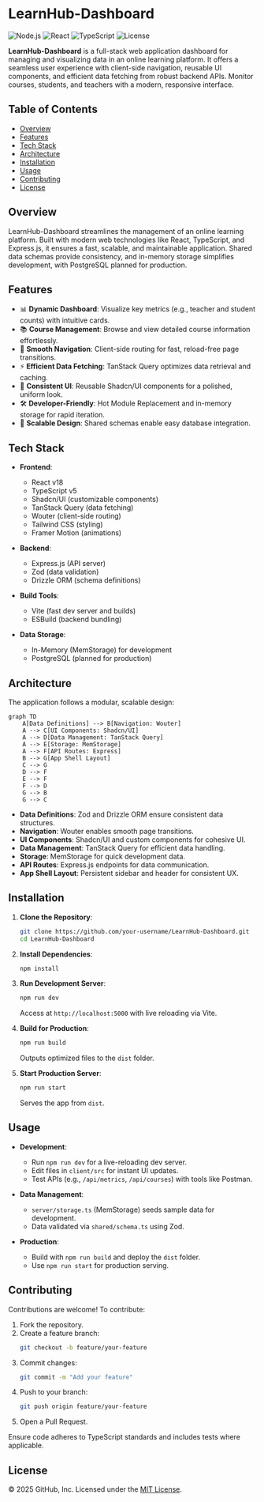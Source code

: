# LearnHub-Dashboard

![Node.js](https://img.shields.io/badge/Node.js-v18+-green)
![React](https://img.shields.io/badge/React-v18-blue)
![TypeScript](https://img.shields.io/badge/TypeScript-v5-blue)
![License](https://img.shields.io/badge/License-MIT-yellow)

**LearnHub-Dashboard** is a full-stack web application dashboard for managing and visualizing data in an online learning platform. It offers a seamless user experience with client-side navigation, reusable UI components, and efficient data fetching from robust backend APIs. Monitor courses, students, and teachers with a modern, responsive interface.

## Table of Contents

- [Overview](#overview)
- [Features](#features)
- [Tech Stack](#tech-stack)
- [Architecture](#architecture)
- [Installation](#installation)
- [Usage](#usage)
- [Contributing](#contributing)
- [License](#license)

## Overview

LearnHub-Dashboard streamlines the management of an online learning platform. Built with modern web technologies like React, TypeScript, and Express.js, it ensures a fast, scalable, and maintainable application. Shared data schemas provide consistency, and in-memory storage simplifies development, with PostgreSQL planned for production.

## Features

- 📊 **Dynamic Dashboard**: Visualize key metrics (e.g., teacher and student counts) with intuitive cards.
- 📚 **Course Management**: Browse and view detailed course information effortlessly.
- 🚀 **Smooth Navigation**: Client-side routing for fast, reload-free page transitions.
- ⚡ **Efficient Data Fetching**: TanStack Query optimizes data retrieval and caching.
- 🎨 **Consistent UI**: Reusable Shadcn/UI components for a polished, uniform look.
- 🛠️ **Developer-Friendly**: Hot Module Replacement and in-memory storage for rapid iteration.
- 🔧 **Scalable Design**: Shared schemas enable easy database integration.

## Tech Stack

- **Frontend**:
  - React v18
  - TypeScript v5
  - Shadcn/UI (customizable components)
  - TanStack Query (data fetching)
  - Wouter (client-side routing)
  - Tailwind CSS (styling)
  - Framer Motion (animations)

- **Backend**:
  - Express.js (API server)
  - Zod (data validation)
  - Drizzle ORM (schema definitions)

- **Build Tools**:
  - Vite (fast dev server and builds)
  - ESBuild (backend bundling)

- **Data Storage**:
  - In-Memory (MemStorage) for development
  - PostgreSQL (planned for production)

## Architecture

The application follows a modular, scalable design:

```mermaid
graph TD
    A[Data Definitions] --> B[Navigation: Wouter]
    A --> C[UI Components: Shadcn/UI]
    A --> D[Data Management: TanStack Query]
    A --> E[Storage: MemStorage]
    A --> F[API Routes: Express]
    B --> G[App Shell Layout]
    C --> G
    D --> F
    E --> F
    F --> D
    G --> B
    G --> C
```

- **Data Definitions**: Zod and Drizzle ORM ensure consistent data structures.
- **Navigation**: Wouter enables smooth page transitions.
- **UI Components**: Shadcn/UI and custom components for cohesive UI.
- **Data Management**: TanStack Query for efficient data handling.
- **Storage**: MemStorage for quick development data.
- **API Routes**: Express.js endpoints for data communication.
- **App Shell Layout**: Persistent sidebar and header for consistent UX.

## Installation

1. **Clone the Repository**:
   ```bash
   git clone https://github.com/your-username/LearnHub-Dashboard.git
   cd LearnHub-Dashboard
   ```

2. **Install Dependencies**:
   ```bash
   npm install
   ```

3. **Run Development Server**:
   ```bash
   npm run dev
   ```
   Access at `http://localhost:5000` with live reloading via Vite.

4. **Build for Production**:
   ```bash
   npm run build
   ```
   Outputs optimized files to the `dist` folder.

5. **Start Production Server**:
   ```bash
   npm run start
   ```
   Serves the app from `dist`.

## Usage

- **Development**:
  - Run `npm run dev` for a live-reloading dev server.
  - Edit files in `client/src` for instant UI updates.
  - Test APIs (e.g., `/api/metrics`, `/api/courses`) with tools like Postman.

- **Data Management**:
  - `server/storage.ts` (MemStorage) seeds sample data for development.
  - Data validated via `shared/schema.ts` using Zod.

- **Production**:
  - Build with `npm run build` and deploy the `dist` folder.
  - Use `npm run start` for production serving.

## Contributing

Contributions are welcome! To contribute:

1. Fork the repository.
2. Create a feature branch:
   ```bash
   git checkout -b feature/your-feature
   ```
3. Commit changes:
   ```bash
   git commit -m "Add your feature"
   ```
4. Push to your branch:
   ```bash
   git push origin feature/your-feature
   ```
5. Open a Pull Request.

Ensure code adheres to TypeScript standards and includes tests where applicable.

## License

© 2025 GitHub, Inc. Licensed under the [MIT License](LICENSE).
